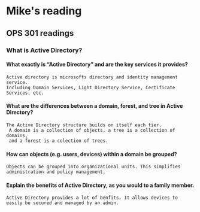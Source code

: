 # Mike's reading

## OPS 301 readings

### What is Active Directory?

#### What exactly is “Active Directory” and are the key services it provides?
    Active directory is microsofts directory and identity management service.
    Including Domain Services, Light Directory Service, Certificate Services, etc.

#### What are the differences between a domain, forest, and tree in Active Directory?
    The Active Directory structure builds on itself each tier.
     A domain is a collection of objects, a tree is a collection of domains, 
     and a forest is a colection of trees.

#### How can objects (e.g. users, devices) within a domain be grouped?
    Objects can be grouped into organizational units. This simplifies administration and policy management.

#### Explain the benefits of Active Directory, as you would to a family member.
    Active Directory provides a lot of benfits. It allows devices to easily be secured and managed by an admin. 